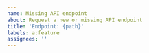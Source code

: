 ```yaml
---
name: Missing API endpoint
about: Request a new or missing API endpoint
title: 'Endpoint: {path}'
labels: a:feature
assignees: ''
---
```


<!--
Please replace "{path}" with the path to the endpoint in the title (e.g.
/v2/traits) and you are good to go. If you have a strong reason why you need the
endpoint, feel free to add it to the issue description.
-->